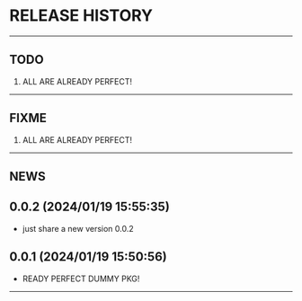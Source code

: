 # RELEASE HISTORY

********************************************************************************
## TODO
1. ALL ARE ALREADY PERFECT!  

********************************************************************************
## FIXME
1. ALL ARE ALREADY PERFECT!  

********************************************************************************
## NEWS

0.0.2 (2024/01/19 15:55:35)
------------------------------
- just share a new version 0.0.2  

0.0.1 (2024/01/19 15:50:56)
------------------------------
- READY PERFECT DUMMY PKG!

********************************************************************************
